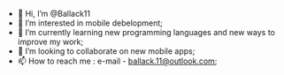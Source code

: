 - 👋 Hi, I’m @Ballack11
- 👀 I’m interested in mobile debelopment;
- 🌱 I’m currently learning new programming languages and new ways to improve my work;
- 💞️ I’m looking to collaborate on new mobile apps;
- 📫 How to reach me : e-mail - ballack.11@outlook.com;

<!---
Ballack11/Ballack11 is a ✨ special ✨ repository because its `README.md` (this file) appears on your GitHub profile.
You can click the Preview link to take a look at your changes.
--->
